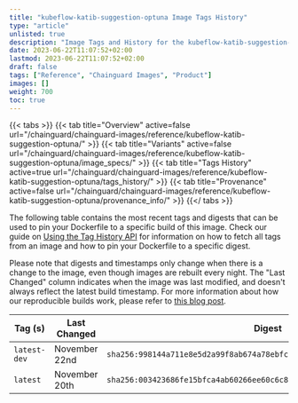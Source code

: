 ```yaml
---
title: "kubeflow-katib-suggestion-optuna Image Tags History"
type: "article"
unlisted: true
description: "Image Tags and History for the kubeflow-katib-suggestion-optuna Chainguard Image"
date: 2023-06-22T11:07:52+02:00
lastmod: 2023-06-22T11:07:52+02:00
draft: false
tags: ["Reference", "Chainguard Images", "Product"]
images: []
weight: 700
toc: true
---
```


{{< tabs >}}
{{< tab title="Overview" active=false url="/chainguard/chainguard-images/reference/kubeflow-katib-suggestion-optuna/" >}}
{{< tab title="Variants" active=false url="/chainguard/chainguard-images/reference/kubeflow-katib-suggestion-optuna/image_specs/" >}}
{{< tab title="Tags History" active=true url="/chainguard/chainguard-images/reference/kubeflow-katib-suggestion-optuna/tags_history/" >}}
{{< tab title="Provenance" active=false url="/chainguard/chainguard-images/reference/kubeflow-katib-suggestion-optuna/provenance_info/" >}}
{{</ tabs >}}

The following table contains the most recent tags and digests that can be used to pin your Dockerfile to a specific build of this image. Check our guide on [Using the Tag History API](/chainguard/chainguard-images/using-the-tag-history-api/) for information on how to fetch all tags from an image and how to pin your Dockerfile to a specific digest.

Please note that digests and timestamps only change when there is a change to the image, even though images are rebuilt every night. The "Last Changed" column indicates when the image was last modified, and doesn't always reflect the latest build timestamp. For more information about how our reproducible builds work, please refer to [this blog post](https://www.chainguard.dev/unchained/reproducing-chainguards-reproducible-image-builds).

| Tag (s)       | Last Changed  | Digest                                                                    |
|---------------|---------------|---------------------------------------------------------------------------|
|  `latest-dev` | November 22nd | `sha256:998144a711e8e5d2a99f8ab674a78ebfc3605316511357707e6ec24ac3880e39` |
|  `latest`     | November 20th | `sha256:003423686fe15bfca4ab60266ee60c6c81015380b5027cfc32c37c38366036a9` |

